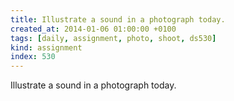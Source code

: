 ```yaml
---
title: Illustrate a sound in a photograph today.
created_at: 2014-01-06 01:00:00 +0100
tags: [daily, assignment, photo, shoot, ds530]
kind: assignment
index: 530
---
```


Illustrate a sound in a photograph today.
